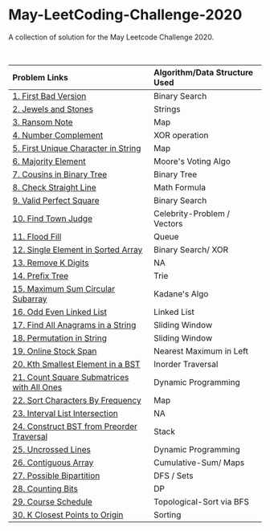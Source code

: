 # May-LeetCoding-Challenge-2020

A collection of solution for the May Leetcode Challenge 2020.

<br />


| Problem Links | Algorithm/Data Structure Used |
| :--- | :--- |
| [1. First Bad Version](https://leetcode.com/problems/first-bad-version/) | Binary Search |
| [2. Jewels and Stones](https://leetcode.com/problems/jewels-and-stones/) | Strings |
| [3. Ransom Note](https://leetcode.com/problems/ransom-note/) | Map |
| [4. Number Complement](https://leetcode.com/problems/number-complement/) | XOR operation |
| [5. First Unique Character in String](https://leetcode.com/problems/first-unique-character-in-a-string/) | Map |
| [6. Majority Element](https://leetcode.com/problems/majority-element/) | Moore's Voting Algo |
| [7. Cousins in Binary Tree](https://leetcode.com/problems/cousins-in-binary-tree/) | Binary Tree |
| [8. Check Straight Line](https://leetcode.com/problems/check-if-it-is-a-straight-line/) | Math Formula |
| [9. Valid Perfect Square](https://leetcode.com/problems/valid-perfect-square/) | Binary Search |
| [10. Find Town Judge](https://leetcode.com/problems/find-the-town-judge/) | Celebrity-Problem / Vectors
| [11. Flood Fill](https://leetcode.com/problems/flood-fill/) | Queue |
| [12. Single Element in Sorted Array](https://leetcode.com/problems/single-element-in-a-sorted-array/) | Binary Search/ XOR |
| [13. Remove K Digits](https://leetcode.com/problems/remove-k-digits/) | NA |
| [14. Prefix Tree](https://leetcode.com/problems/implement-trie-prefix-tree/) | Trie |
| [15. Maximum Sum Circular Subarray](https://leetcode.com/problems/maximum-sum-circular-subarray/) | Kadane's Algo|
| [16. Odd Even Linked List](https://leetcode.com/problems/odd-even-linked-list/)| Linked List
| [17. Find All Anagrams in a String](https://leetcode.com/problems/find-all-anagrams-in-a-string/) | Sliding Window
| [18. Permutation in String](https://leetcode.com/problems/permutation-in-string/) | Sliding Window
| [19. Online Stock Span](https://leetcode.com/problems/online-stock-span/) | Nearest Maximum in Left |
| [20. Kth Smallest Element in a BST](https://leetcode.com/problems/kth-smallest-element-in-a-bst/) | Inorder Traversal
| [21. Count Square Submatrices with All Ones](https://leetcode.com/problems/count-square-submatrices-with-all-ones/) | Dynamic Programming|
| [22. Sort Characters By Frequency](https://leetcode.com/problems/sort-characters-by-frequency/) | Map|
| [23. Interval List Intersection](https://leetcode.com/problems/interval-list-intersections/) | NA
| [24. Construct BST from Preorder Traversal](https://leetcode.com/problems/construct-binary-search-tree-from-preorder-traversal/)| Stack
| [25. Uncrossed Lines](https://leetcode.com/problems/uncrossed-lines/) | Dynamic Programming|
| [26. Contiguous Array](https://leetcode.com/problems/contiguous-array/) | Cumulative-Sum/ Maps
| [27. Possible Bipartition](https://leetcode.com/problems/possible-bipartition/) | DFS / Sets
| [28. Counting Bits](https://leetcode.com/problems/counting-bits/) | DP |
| [29. Course Schedule](https://leetcode.com/problems/course-schedule/) | Topological-Sort via BFS |
| [30. K Closest Points to Origin](https://leetcode.com/problems/k-closest-points-to-origin/) | Sorting















